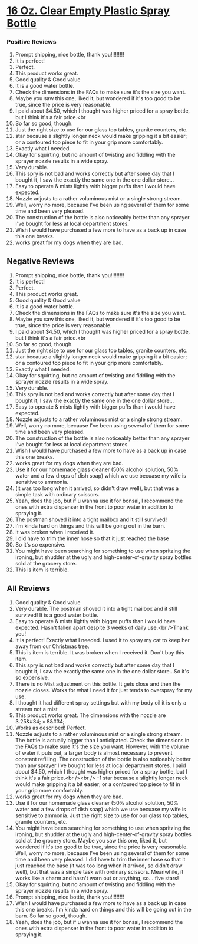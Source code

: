 # [16 Oz. Clear Empty Plastic Spray Bottle](https://products.checkmycream.com/products/16-Oz.-Clear-Empty-Plastic-Spray-Bottle.html)

### Positive Reviews

<ol>
      <li>Prompt shipping, nice bottle, thank you!!!!!!!!!</li>
      <li>It is perfect!</li>
      <li>Perfect.</li>
      <li>This product works great.</li>
      <li>Good quality &amp; Good value</li>
      <li>It is a good water bottle.</li>
      <li>Check the dimensions in the FAQs to make sure it&#x27;s the size you want.</li>
      <li>Maybe you saw this one, liked it, but wondered if it&#x27;s too good to be true, since the price is very reasonable.</li>
      <li>I paid about $4.50, which I thought was higher priced for a spray bottle, but I think it&#x27;s a fair price.&lt;br</li>
      <li>So far so good, though.</li>
      <li>Just the right size to use for our glass top tables, granite counters, etc.</li>
      <li>star because a slightly longer neck would make gripping it a bit easier; or a contoured top piece to fit in your grip more comfortably.</li>
      <li>Exactly what I needed.</li>
      <li>Okay for squirting, but no amount of twisting and fiddling with the sprayer nozzle results in a wide spray.</li>
      <li>Very durable.</li>
      <li>This spry is not bad and works correctly but after some day that I bought it, I saw the exactly the same one in the one dollar store...</li>
      <li>Easy to operate &amp; mists lightly with bigger puffs than i would have expected.</li>
      <li>Nozzle adjusts to a rather voluminous mist or a single strong stream.</li>
      <li>Well, worry no more, because I&#x27;ve been using several of them for some time and been very pleased.</li>
      <li>The construction of the bottle is also noticeably better than any sprayer I&#x27;ve bought for less at local department stores.  </li>
      <li>Wish I would have purchased a few more to have as a back up in case this one breaks.  </li>
      <li>works great for my dogs when they are bad.</li>
</ol>


<h2>Negative Reviews</h2>
<ol>
<li> Prompt shipping, nice bottle, thank you!!!!!!!!!</li>
<li> It is perfect!</li>
<li> Perfect.</li>
<li> This product works great.</li>
<li> Good quality &amp; Good value</li>
<li> It is a good water bottle.</li>
<li> Check the dimensions in the FAQs to make sure it&#x27;s the size you want.</li>
<li> Maybe you saw this one, liked it, but wondered if it&#x27;s too good to be true, since the price is very reasonable.</li>
<li> I paid about $4.50, which I thought was higher priced for a spray bottle, but I think it&#x27;s a fair price.&lt;br</li>
<li> So far so good, though.</li>
<li> Just the right size to use for our glass top tables, granite counters, etc.</li>
<li> star because a slightly longer neck would make gripping it a bit easier; or a contoured top piece to fit in your grip more comfortably.</li>
<li> Exactly what I needed.</li>
<li> Okay for squirting, but no amount of twisting and fiddling with the sprayer nozzle results in a wide spray.</li>
<li> Very durable.</li>
<li> This spry is not bad and works correctly but after some day that I bought it, I saw the exactly the same one in the one dollar store...</li>
<li> Easy to operate &amp; mists lightly with bigger puffs than i would have expected.</li>
<li> Nozzle adjusts to a rather voluminous mist or a single strong stream.</li>
<li> Well, worry no more, because I&#x27;ve been using several of them for some time and been very pleased.</li>
<li> The construction of the bottle is also noticeably better than any sprayer I&#x27;ve bought for less at local department stores.  </li>
<li> Wish I would have purchased a few more to have as a back up in case this one breaks.  </li>
<li> works great for my dogs when they are bad.</li>
<li> Use it for our homemade glass cleaner (50% alcohol solution, 50% water and a few drops of dish soap) which we use becuase my wife is sensitive to ammonia.</li>
<li> (it was too long when it arrived, so didn&#x27;t draw well), but that was a simple task with ordinary scissors.</li>
<li> Yeah, does the job, but if u wanna use it for bonsai, I recommend the ones with extra dispenser in the front to poor water in addition to spraying it.</li>
<li> The postman shoved it into a tight mailbox and it still survived!</li>
<li> I&#x27;m kinda hard on things and this will be going out in the barn.  </li>
<li> It was broken when I received it.</li>
<li> I did have to trim the inner hose so that it just reached the base</li>
<li> So it&#x27;s so expensive.</li>
<li> You might have been searching for something to use when spritzing the ironing, but shudder at the ugly and high-center-of-gravity spray bottles sold at the grocery store.</li>
<li> This is item is terrible.</li>
</ol>

<h2>All Reviews</h2>

<ol>
    <li> Good quality &amp; Good value</li>
    <li> Very durable. The postman shoved it into a tight mailbox and it still survived! It is a good water bottle.</li>
    <li> Easy to operate &amp; mists lightly with bigger puffs than i would have expected. Hasn&#x27;t fallen apart despite 3 weeks of daily use.&lt;br /&gt;Thank you!</li>
    <li> It is perfect! Exactly what I needed. I used it to spray my cat to keep her away from our Christmas tree.</li>
    <li> This is item is terrible. It was broken when I received it. Don&#x27;t buy this item.</li>
    <li> This spry is not bad and works correctly but after some day that I bought it, I saw the exactly the same one in the one dollar store...So it&#x27;s so expensive.</li>
    <li> There is no Mist adjustment on this bottle.  It gets close and then the nozzle closes. Works for what I need it for just tends to overspray for my use.</li>
    <li> I thought it had different spray settings but with my body oil it is only a stream not a mist</li>
    <li> This product works great. The dimensions with the nozzle are 3.25&amp;#34; x 8&amp;#34;.</li>
    <li> Works as described!  Perfect.</li>
    <li> Nozzle adjusts to a rather voluminous mist or a single strong stream. The bottle is actually bigger than I anticipated. Check the dimensions in the FAQs to make sure it&#x27;s the size you want. However, with the volume of water it puts out, a larger body is almost necessary to prevent constant refilling. The construction of the bottle is also noticeably better than any sprayer I&#x27;ve bought for less at local department stores.  I paid about $4.50, which I thought was higher priced for a spray bottle, but I think it&#x27;s a fair price.&lt;br /&gt;&lt;br /&gt; -1 star because a slightly longer neck would make gripping it a bit easier; or a contoured top piece to fit in your grip more comfortably.</li>
    <li> works great for my dogs when they are bad.</li>
    <li> Use it for our homemade glass cleaner (50% alcohol solution, 50% water and a few drops of dish soap) which we use becuase my wife is sensitive to ammonia. Just the right size to use for our glass top tables, granite counters, etc.</li>
    <li> You might have been searching for something to use when spritzing the ironing, but shudder at the ugly and high-center-of-gravity spray bottles sold at the grocery store. Maybe you saw this one, liked it, but wondered if it&#x27;s too good to be true, since the price is very reasonable. Well, worry no more, because I&#x27;ve been using several of them for some time and been very pleased. I did have to trim the inner hose so that it just reached the base (it was too long when it arrived, so didn&#x27;t draw well), but that was a simple task with ordinary scissors. Meanwhile, it works like a charm and hasn&#x27;t worn out or anything, so... five stars!</li>
    <li> Okay for squirting, but no amount of twisting and fiddling with the sprayer nozzle results in a wide spray.</li>
    <li> Prompt shipping, nice bottle, thank you!!!!!!!!!</li>
    <li> Wish I would have purchased a few more to have as a back up in case this one breaks.  I&#x27;m kinda hard on things and this will be going out in the barn.  So far so good, though.</li>
    <li> Yeah, does the job, but if u wanna use it for bonsai, I recommend the ones with extra dispenser in the front to poor water in addition to spraying it.</li>
</ol>




